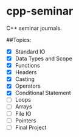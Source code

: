 # cpp-seminar
C++ seminar journals.

##Topics:

- [x] Standard IO
- [x] Data Types and Scope
- [x] Functions
- [x] Headers
- [x] Casting
- [x] Operators
- [x] Conditional Statement
- [ ] Loops
- [ ] Arrays
- [ ] File IO
- [ ] Pointers
- [ ] Final Project
